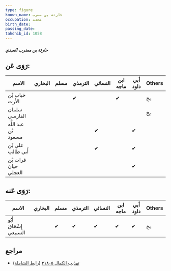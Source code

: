 ```yaml
---
type: figure
known_name: حارثة بن مضرب
occupation: محدث
birth_date:
passing_date:
tahdhib_id: 1058
---
```

##### حارثة بن مضرب العبدي

## رَوَى عَن:
| الاسم                | البخاري | مسلم | الترمذي | النسائي | ابن ماجه | أبي داود | Others |
| -------------------- | ------- | ---- | ------- | ------- | -------- | -------- | ------ |
| خباب بْن الأرت       |         |      | ✔       |         | ✔        |          | بخ     |
| سلمان الفارسي        |         |      |         |         |          |          | بخ     |
| عبد اللَّه بْن مسعود |         |      |         | ✔       |          | ✔        |        |
| علي بْن أَبي طالب    |         |      |         | ✔       |          | ✔        |        |
| فرات بْن حيان العجلي |         |      |         |         |          | ✔        |        |
## رَوَى عَنه:
| الاسم                   | البخاري | مسلم | الترمذي | النسائي | ابن ماجه | أبي داود | Others |
| ----------------------- | ------- | ---- | ------- | ------- | -------- | -------- | ------ |
| أَبُو إِسْحَاقَ السبيعي |         | ✔    | ✔       | ✔       | ✔        | ✔        | بخ     |
## مراجع
- [تهذيب الكمال ٥-٣١٨](obsidian://open?vault=Tahdhib-al-Kamal&file=Figures/١٠٥٨-حارثة%20بن%20مضرب%20العبدي) ([رابط الشاملة](https://shamela.ws/book/3722/2396))